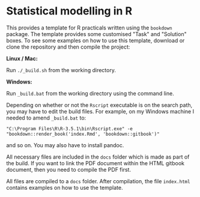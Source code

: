 # Statistical modelling in R

This provides a template for R practicals written using the `bookdown` package. The template provides some customised "Task" and "Solution" boxes. To see some examples on how to use this template, download or clone the repository and then compile the project:

**Linux / Mac:**

Run `./_build.sh` from the working directory.

**Windows:**

Run `_build.bat` from the working directory using the command line.

Depending on whether or not the `Rscript` executable is on the search path, you may have to edit the build files. For example, on my Windows machine I needed to amend `_build.bat` to:

```
"C:\Program Files\R\R-3.5.1\bin\Rscript.exe" -e "bookdown::render_book('index.Rmd', 'bookdown::gitbook')"
```

and so on. You may also have to install pandoc.

All necessary files are included in the `docs` folder which is made as part of the build. If you want to link the PDF document within the HTML gitbook document, then you need to compile the PDF first.

All files are compiled to a `docs` folder. After compilation, the file `index.html` contains examples on how to use the template.

